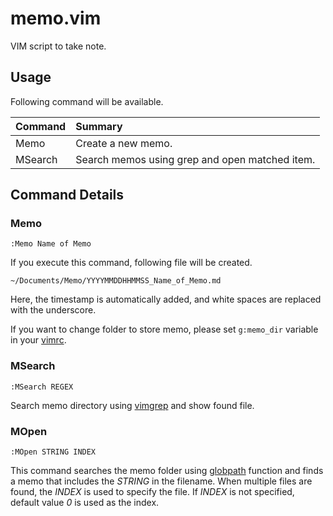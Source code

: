 # memo.vim

VIM script to take note.

## Usage

Following command will be available.

|Command|Summary|
|:------|:------|
|Memo   |Create a new memo.|
|MSearch|Search memos using grep and open matched item.|

## Command Details

### Memo

```
:Memo Name of Memo
```

If you execute this command, following file will be created.

```
~/Documents/Memo/YYYYMMDDHHMMSS_Name_of_Memo.md
```

Here, the timestamp is automatically added, and white spaces are replaced with the underscore.

[vimrc]:https://vimhelp.org/starting.txt.html#vimrc
If you want to change folder to store memo, please set `g:memo_dir` variable in your [vimrc].

### MSearch

```
:MSearch REGEX
```

[vimgrep]:https://vimhelp.org/quickfix.txt.html#%3Avimgrep
Search memo directory using [vimgrep] and show found file.

### MOpen

```
:MOpen STRING INDEX
```
[globpath]:https://vimhelp.org/builtin.txt.html#globpath%28%29
This command searches the memo folder using [globpath] function and finds a memo that includes the _STRING_ in the filename.
When multiple files are found, the _INDEX_ is used to specify the file.
If _INDEX_ is not specified, default value _0_ is used as the index.
